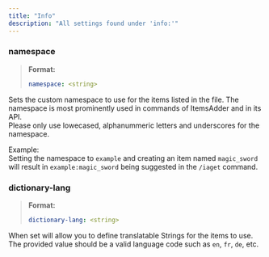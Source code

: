 ```yaml
---
title: "Info"
description: "All settings found under 'info:'"
---
```



### namespace

> **Format:**
> 
> ```yaml
> namespace: <string>
> ```

Sets the custom namespace to use for the items listed in the file. The namespace is most prominently used in commands of ItemsAdder and in its API.  
Please only use lowecased, alphanummeric letters and underscores for the namespace.

Example:  
Setting the namespace to `example` and creating an item named `magic_sword` will result in `example:magic_sword` being suggested in the `/iaget` command.

### dictionary-lang

> **Format:**
> 
> ```yaml
> dictionary-lang: <string>
> ```

When set will allow you to define translatable Strings for the items to use.  
The provided value should be a valid language code such as `en`, `fr`, `de`, etc.
